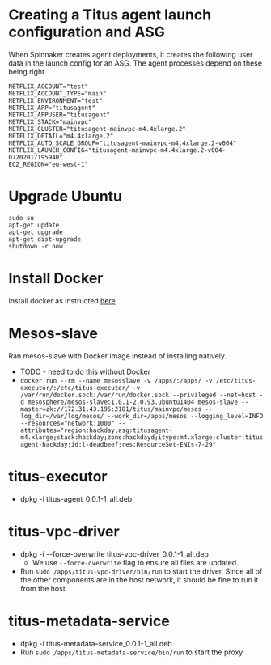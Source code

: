# Creating a Titus agent launch configuration and ASG
When Spinnaker creates agent deployments, it creates the following user data in the launch config for an ASG. The
agent processes depend on these being right.
```
NETFLIX_ACCOUNT="test"
NETFLIX_ACCOUNT_TYPE="main"
NETFLIX_ENVIRONMENT="test"
NETFLIX_APP="titusagent"
NETFLIX_APPUSER="titusagent"
NETFLIX_STACK="mainvpc"
NETFLIX_CLUSTER="titusagent-mainvpc-m4.4xlarge.2"
NETFLIX_DETAIL="m4.4xlarge.2"
NETFLIX_AUTO_SCALE_GROUP="titusagent-mainvpc-m4.4xlarge.2-v004"
NETFLIX_LAUNCH_CONFIG="titusagent-mainvpc-m4.4xlarge.2-v004-07202017195940"
EC2_REGION="eu-west-1"
```

# Upgrade Ubuntu
```
sudo su
apt-get update
apt-get upgrade
apt-get dist-upgrade
shutdown -r now
```

# Install Docker
Install docker as instructed [here](https://docs.docker.com/engine/installation/linux/docker-ce/ubuntu/#install-using-the-repository)

# Mesos-slave
Ran mesos-slave with Docker image instead of installing natively.
- TODO - need to do this without Docker
- `docker run --rm --name mesosslave -v /apps/:/apps/ -v /etc/titus-executor/:/etc/titus-executor/ -v /var/run/docker.sock:/var/run/docker.sock --privileged --net=host -d mesosphere/mesos-slave:1.0.1-2.0.93.ubuntu1404 mesos-slave --master=zk://172.31.43.195:2181/titus/mainvpc/mesos --log_dir=/var/log/mesos/ --work_dir=/apps/mesos --logging_level=INFO --resources="network:1000" --attributes="region:hackday;asg:titusagent-m4.xlarge;stack:hackday;zone:hackdayd;itype:m4.xlarge;cluster:titusagent-hackday;id:l-deadbeef;res:ResourceSet-ENIs-7-29"`

# titus-executor
- dpkg -i titus-agent_0.0.1-1_all.deb

# titus-vpc-driver
- dpkg -i --force-overwrite titus-vpc-driver_0.0.1-1_all.deb
  - We use `--force-overwrite` flag to ensure all files are updated.
- Run `sudo /apps/titus-vpc-driver/bin/run` to start the driver. Since all of the other
components are in the host network, it should be fine to run it from the host.

# titus-metadata-service
- dpkg -i titus-metadata-service_0.0.1-1_all.deb
- Run `sudo /apps/titus-metadata-service/bin/run` to start the proxy

